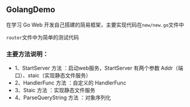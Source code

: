 ## GolangDemo

在学习 Go Web 开发自己搭建的简易框架，主要实现代码在`new/new.go`文件中

`router`文件中为简单的测试代码

### 主要方法说明：
- 1、StartServer 方法 ：启动web服务，StartServer 有两个参数 Addr（端口）、staic（实现静态文件服务）
- 2、HandlerFunc 方法 ：自定义的 HandlerFunc
- 3、Staic 方法 ：实现静态文件服务
- 4、ParseQueryString 方法 ：对象序列化

